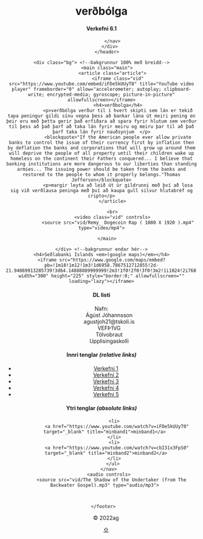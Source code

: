 <!DOCTYPE html> 
<html> 
<head>
	<meta charset="utf-8">
	<meta name="viewport" content="width=device-width, initial-scale=1.0">
	<meta name="description" content="Skipulag, layout">
	<meta name="author" content=" ">
	<title>Verkefni 6.1 bakgrunnar</title>
	<!-- veljið leturgerð af http://fonts.google.com-->
	<link href="https://fonts.googleapis.com/css2?family=Open+Sans:ital,wght@0,300;0,400;0,600;0,800;1,300;1,400;1,600;1,800&display=swap" rel="stylesheet">
	<link rel="preconnect" href="https://fonts.googleapis.com">
<link rel="preconnect" href="https://fonts.gstatic.com" crossorigin>
<link href="https://fonts.googleapis.com/css2?family=Ewert&family=Fredericka+the+Great&family=Open+Sans:ital,wght@0,300;0,400;0,600;0,800;1,300;1,400;1,600;1,800&family=Redressed&family=Rokkitt:wght@300&family=Shizuru&display=swap" rel="stylesheet">
    <link rel="preconnect" href="https://fonts.googleapis.com">
<link rel="preconnect" href="https://fonts.gstatic.com" crossorigin>
<link href="https://fonts.googleapis.com/css2?family=Ewert&family=Fredericka+the+Great&family=Open+Sans:ital,wght@0,300;0,400;0,600;0,800;1,300;1,400;1,600;1,800&family=Rokkitt:wght@300&family=Shizuru&display=swap" rel="stylesheet">
	<link rel="stylesheet" type="text/css" href="stilts.css">
    <link rel="stylesheet" type="text/css" href="iframe.css"
	<link rel="preconnect" href="https://fonts.googleapis.com">
	<link rel="preconnect" href="https://fonts.gstatic.com" crossorigin>
	<link href="https://fonts.googleapis.com/css2?family=Ewert&family=Fredericka+the+Great&family=Lobster&family=Open+Sans:ital,wght@0,300;0,400;0,600;0,800;1,300;1,400;1,600;1,800&family=Redressed&family=Rokkitt:wght@300&family=Shizuru&display=swap" rel="stylesheet">

</head>
<body id="top">
	<header class="header col-2">
		<div>
			<h1>verðbólga</h1>
		</div>
		<div>
			<h4 class="verkefni">Verkefni 6.1</h4>
			<nav class="topnav">
			 
			</nav>
		  </div>
		</header>
      
	<div class="bg"> <!--bakgrunnur 100% með breidd-->
		<main class="main">
			<article class="article">
                <iframe class="vid" src="https://www.youtube.com/embed/iFDe5kUUyT0" title="YouTube video player" frameborder="0" allow="accelerometer; autoplay; clipboard-write; encrypted-media; gyroscope; picture-in-picture" allowfullscreen></iframe>
				<h4>verðbolga</h4>
				<p>verðbólga verður til í hvert skipti sem lán er tekið tapa peningur gildi sínu vegna þess að bankar lána út meiri pening en þeir eru með þetta gerir það erfiðara að spara fyrir hlutum sem verður til þess að það þarf að taka lán fyrir meiru og meiru þar til að það þarf taka lán fyrir nauðsynjum  </p>
				<blockquote>"If the American people ever allow private banks to control the issue of their currency first by inflation then by deflation the banks and corporations that will grow up around them will deprive the people of all property until their children wake up homeless on the continent their Fathers conquered... I believe that banking institutions are more dangerous to our liberties than standing armies... The issuing power should be taken from the banks and restored to the people to whom it properly belongs."Thomas Jefferson</blockquote>
				<p>margir leyta að leið út úr gildrunni með því að losa sig við verðlausa peninga með því að kaupa gull silvur hlutabréf og cripto</p>
			</article>
            
			<br>
			<video class="vid" controls>
				<source src="vid/Remy_ Dogecoin Rap ( 1080 X 1920 ).mp4" type="video/mp4">
        
		</main>
        
	</div> <!--bakgrunnur endar hér-->
	<h4>Seðlabanki Íslands <em>(google maps)</em></h4>
	<iframe src="https://www.google.com/maps/embed?pb=!1m18!1m12!1m3!1d6958.7867512712855!2d-21.94069913285739!3d64.14888889999999!2m3!1f0!2f0!3f0!3m2!1i1024!2i768!4f13.1!3m3!1m2!1s0x48d674d2585fe765%3A0xef212b274748ffc9!2zU2XDsGxhYmFua2kgw41zbGFuZHM!5e0!3m2!1sis!2sis!4v1645294320868!5m2!1sis!2sis" width="300" height="225" style="border:0;" allowfullscreen="" loading="lazy"></iframe>
  <footer class="footer col-3">
	<nav>
		<h4>DL listi </h4>
		<dl><!--Description list, nafn tölvupóstur og áfangi-->
		  <dt>Nafn:</dt>
			<dd>Ágúst Jóhannsson</dd>
			<dd>agustjoh21@tskoli.is</dd><!--tölvupóstur-->
			<dd>VEFÞ1VG</dd><!--áfangi-->
			<dd>Tölvobraut</dd>
                <dd>Upplisingaskolli</dd><!--áfangi-->
		</dl>
	  </nav>
	  <nav>
		<h4>Innri tenglar <em>(relative links)</em></h4>
		<ul class="footnav"><!-- inner links! hér þarf að aðlaga slóðir að eigin verkefnum -->
		  <li><a href="../Verkefni-1/verk 1.1.html">Verkefni 1</a></li>
		  <li><a href="../Verkefni-2/verk 2.2.html">Verkefni 2</a></li>
		  <li><a href="../Verkefni-3/verk.3.1.html">Verkefni 3</a></li>
		  <li><a href="../Verkefni-4/listy.html">Verkefni 4</a></li>
		  <li><a href="../Verkefni-5/verk.5.html">Verkefni 5</a></li>
		</ul>
	  </nav>
	  <nav>
		<h4>Ytri tenglar <em>(absolute links)</em></h4>
		<ul class="footnav"> <!-- Absolute links "target _blank" opnar nýjan glugga í vafranum !aðeins notað þegar vísað er út úr eigin vef-->
		  
		
		  <li>
			<a href="https://www.youtube.com/watch?v=iFDe5kUUyT0" target="_blank" title="minband1">minband1</a> 
		  </li>
		  <li>
			<a href="https://www.youtube.com/watch?v=cbI31x3FpS0" target="_blank" title="minband2">minband2</a>
		  </li>
		 </ul>
	  </nav>
      <audio controls>
        <source src="vid/The Shadow of the Undertaker (from The Backwater Gospel).mp3" type="audio/mp3"> 


       
	</footer>  
  <p class="copy">&copy; 2022ag </p>
	<!--tengill með absolute staðsetningu -->
	<a href="#top" class="taki" title="Efst á síðu"> &#8679; </a>
</body>
</html>
